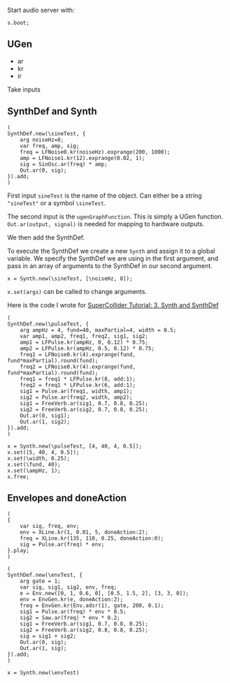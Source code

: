 Start audio server with:
```
s.boot;
```

## UGen
+ ar
+ kr
+ ir

Take inputs 

## SynthDef and Synth
```
(
SynthDef.new(\sineTest, {
	arg noiseHz=8;
	var freq, amp, sig;
	freq = LFNoise0.kr(noiseHz).exprange(200, 1000);
	amp = LFNoise1.kr(12).exprange(0.02, 1);
	sig = SinOsc.ar(freq) * amp;
	Out.ar(0, sig);
}).add;
)
```

First input `sineTest` is the name of the object. Can either be a string `"sineTest"` or a symbol `\sineTest`.

The second input is the `ugenGraphFunction`. This is simply a UGen function. `Out.ar(output, signal)` is needed for mapping to hardware outputs.

We then add the SynthDef.

To execute the SynthDef we create a new `Synth` and assign it to a global variable. We specify the SynthDef we are using in the first argument, and pass in an array of arguments to the SynthDef in our second argument.

```
x = Synth.new(\sineTest, [\noiseHz, 8]);
```

`x.set(args)` can be called to change arguments.

Here is the code I wrote for [SuperCollider Tutorial: 3. Synth and SynthDef](https://www.youtube.com/watch?v=LKGGWsXyiyo)

```
(
SynthDef.new(\pulseTest, {
	arg ampHz = 4, fund=40, maxPartial=4, width = 0.5;
	var amp1, amp2, freq1, freq2, sig1, sig2;
	amp1 = LFPulse.kr(ampHz, 0, 0.12) * 0.75;
	amp2 = LFPulse.kr(ampHz, 0.5, 0.12) * 0.75;
	freq1 = LFNoise0.kr(4).exprange(fund, fund*maxPartial).round(fund);
	freq2 = LFNoise0.kr(4).exprange(fund, fund*maxPartial).round(fund);
	freq1 = freq1 * LFPulse.kr(8, add:1);
	freq2 = freq1 * LFPulse.kr(6, add:1);
	sig1 = Pulse.ar(freq1, width, amp1);
	sig2 = Pulse.ar(freq2, width, amp2);
	sig1 = FreeVerb.ar(sig1, 0.7, 0.8, 0.25);
	sig2 = FreeVerb.ar(sig2, 0.7, 0.8, 0.25);
	Out.ar(0, sig1);
	Out.ar(1, sig2);
}).add;
)

x = Synth.new(\pulseTest, [4, 40, 4, 0.5]);
x.set([5, 40, 4, 0.5]);
x.set(\width, 0.25);
x.set(\fund, 40);
x.set(\ampHz, 1);
x.free;
```

## Envelopes and doneAction

```
(
{
	var sig, freq, env;
	env = XLine.kr(1, 0.01, 5, doneAction:2);
	freq = XLine.kr(135, 110, 0.25, doneAction:0);
	sig = Pulse.ar(freq) * env;
}.play;
)

(
SynthDef.new(\envTest, {
	arg gate = 1;
	var sig, sig1, sig2, env, freq;
	e = Env.new([0, 1, 0.6, 0], [0.5, 1.5, 2], [3, 3, 0]);
	env = EnvGen.kr(e, doneAction:2);
	freq = EnvGen.kr(Env.adsr(1), gate, 200, 0.1);
	sig1 = Pulse.ar(freq) * env * 0.5;
	sig2 = Saw.ar(freq) * env * 0.2;
	sig1 = FreeVerb.ar(sig1, 0.7, 0.8, 0.25);
	sig2 = FreeVerb.ar(sig2, 0.8, 0.8, 0.25);
	sig = sig1 + sig2;
	Out.ar(0, sig);
	Out.ar(1, sig);
}).add;
)

x = Synth.new(\envTest)
```

